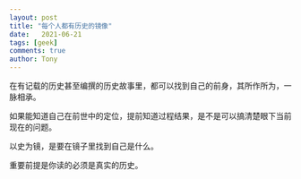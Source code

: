 ```yaml
---
layout: post
title: "每个人都有历史的镜像"
date:   2021-06-21
tags: [geek]
comments: true
author: Tony
---
```

   在有记载的历史甚至编撰的历史故事里，都可以找到自己的前身，其所作所为，一脉相承。

   如果能知道自己在前世中的定位，提前知道过程结果，是不是可以搞清楚眼下当前现在的问题。

   以史为镜，是要在镜子里找到自己是什么。
 
   
   重要前提是你读的必须是真实的历史。
